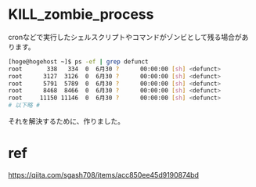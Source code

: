 # KILL_zombie_process

cronなどで実行したシェルスクリプトやコマンドがゾンビとして残る場合があります。

```bash
[hoge@hogehost ~]$ ps -ef | grep defunct
root       338   334  0  6月30 ?      00:00:00 [sh] <defunct>
root      3127  3126  0  6月30 ?      00:00:00 [sh] <defunct>
root      5791  5789  0  6月30 ?      00:00:00 [sh] <defunct>
root      8468  8466  0  6月30 ?      00:00:00 [sh] <defunct>
root     11150 11146  0  6月30 ?      00:00:00 [sh] <defunct>
# 以下略 #
```

それを解決するために、作りました。

# ref

https://qiita.com/sgash708/items/acc850ee45d9190874bd